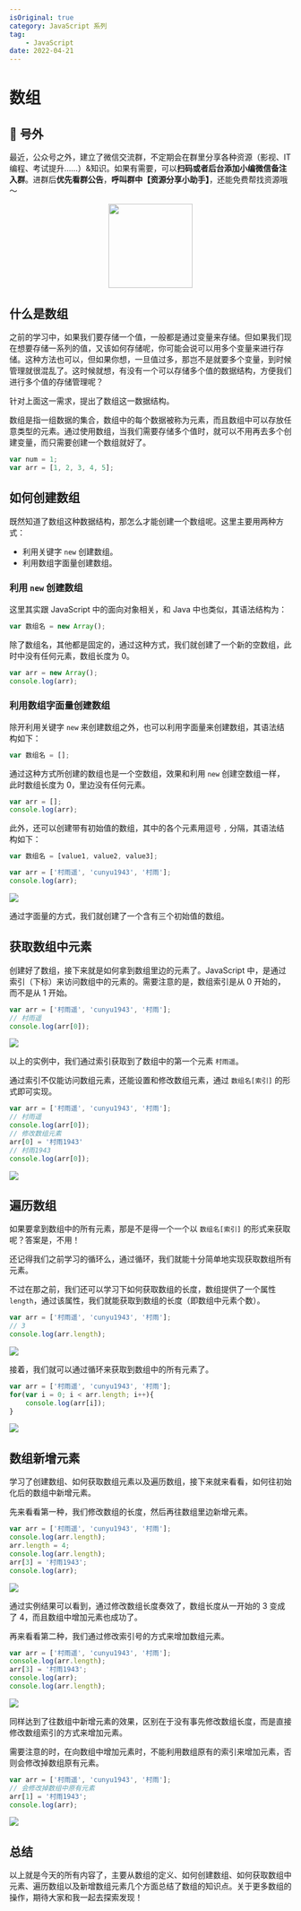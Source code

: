 ```yaml
---
isOriginal: true
category: JavaScript 系列
tag:
    - JavaScript
date: 2022-04-21
---
```


# 数组

## 🎈 号外

最近，公众号之外，建立了微信交流群，不定期会在群里分享各种资源（影视、IT 编程、考试提升……）&知识。如果有需要，可以**扫码或者后台添加小编微信备注入群**。进群后**优先看群公告**，**呼叫群中【资源分享小助手】**，还能免费帮找资源哦～

<center>
<img src="/contact/wxgroup.jpg" width="150"> 
</center>

## 什么是数组

之前的学习中，如果我们要存储一个值，一般都是通过变量来存储。但如果我们现在想要存储一系列的值，又该如何存储呢，你可能会说可以用多个变量来进行存储。这种方法也可以，但如果你想，一旦值过多，那岂不是就要多个变量，到时候管理就很混乱了。这时候就想，有没有一个可以存储多个值的数据结构，方便我们进行多个值的存储管理呢？

针对上面这一需求，提出了数组这一数据结构。

数组是指一组数据的集合，数组中的每个数据被称为元素，而且数组中可以存放任意类型的元素。通过使用数组，当我们需要存储多个值时，就可以不用再去多个创建变量，而只需要创建一个数组就好了。

```js
var num = 1;
var arr = [1, 2, 3, 4, 5];
```

## 如何创建数组

既然知道了数组这种数据结构，那怎么才能创建一个数组呢。这里主要用两种方式：

-   利用关键字 `new` 创建数组。
-   利用数组字面量创建数组。

### 利用 `new` 创建数组

这里其实跟 JavaScript 中的面向对象相关，和 Java 中也类似，其语法结构为：

```js
var 数组名 = new Array();
```

除了数组名，其他都是固定的，通过这种方式，我们就创建了一个新的空数组，此时中没有任何元素，数组长度为 0。

```js
var arr = new Array();
console.log(arr);
```

### 利用数组字面量创建数组

除开利用关键字 `new` 来创建数组之外，也可以利用字面量来创建数组，其语法结构如下：

```js
var 数组名 = [];
```

通过这种方式所创建的数组也是一个空数组，效果和利用 `new` 创建空数组一样，此时数组长度为 0，里边没有任何元素。

```js
var arr = [];
console.log(arr);
```

此外，还可以创建带有初始值的数组，其中的各个元素用逗号 `,` 分隔，其语法结构如下：

```js
var 数组名 = [value1, value2, value3];
```

```js
var arr = ['村雨遥', 'cunyu1943', '村雨'];
console.log(arr);
```

![](assets/20220421-array/9cbbb970f27082075505e7a0e7ca4459.webp)

通过字面量的方式，我们就创建了一个含有三个初始值的数组。

## 获取数组中元素

创建好了数组，接下来就是如何拿到数组里边的元素了。JavaScript 中，是通过索引（下标）来访问数组中的元素的。需要注意的是，数组索引是从 0 开始的，而不是从 1 开始。

```js
var arr = ['村雨遥', 'cunyu1943', '村雨'];
// 村雨遥
console.log(arr[0]);
```

![](assets/20220421-array/4a4ff0a44fc4cb55f98f5cb6e4282c2b.webp)

以上的实例中，我们通过索引获取到了数组中的第一个元素 `村雨遥`。

通过索引不仅能访问数组元素，还能设置和修改数组元素，通过 `数组名[索引]` 的形式即可实现。

```js
var arr = ['村雨遥', 'cunyu1943', '村雨'];
// 村雨遥
console.log(arr[0]);
// 修改数组元素
arr[0] = '村雨1943'
// 村雨1943
console.log(arr[0]);
```

![](assets/20220421-array/70e2d8730f590f233eb3c83dcd1182b5.webp)

## 遍历数组

如果要拿到数组中的所有元素，那是不是得一个一个以 `数组名[索引]` 的形式来获取呢？答案是，不用！

还记得我们之前学习的循环么，通过循环，我们就能十分简单地实现获取数组所有元素。

不过在那之前，我们还可以学习下如何获取数组的长度，数组提供了一个属性 `length`，通过该属性，我们就能获取到数组的长度（即数组中元素个数）。

```js
var arr = ['村雨遥', 'cunyu1943', '村雨'];
// 3
console.log(arr.length);
```

![](assets/20220421-array/09ab09e8a2aa089941c6837cbc45daff.webp)

接着，我们就可以通过循环来获取到数组中的所有元素了。

```js
var arr = ['村雨遥', 'cunyu1943', '村雨'];
for(var i = 0; i < arr.length; i++){
    console.log(arr[i]);
}
```

![](assets/20220421-array/72f61bfefdddb01d2861e1d65e1f2c43.webp)

## 数组新增元素

学习了创建数组、如何获取数组元素以及遍历数组，接下来就来看看，如何往初始化后的数组中新增元素。

先来看看第一种，我们修改数组的长度，然后再往数组里边新增元素。

```js
var arr = ['村雨遥', 'cunyu1943', '村雨'];
console.log(arr.length);
arr.length = 4;
console.log(arr.length);
arr[3] = '村雨1943';
console.log(arr);
```

![](assets/20220421-array/90c7dcd78c042e4ff3ab7394e4269af1.webp)

通过实例结果可以看到，通过修改数组长度奏效了，数组长度从一开始的 3 变成了 4，而且数组中增加元素也成功了。

再来看看第二种，我们通过修改索引号的方式来增加数组元素。

```js
var arr = ['村雨遥', 'cunyu1943', '村雨'];
console.log(arr.length);
arr[3] = '村雨1943';
console.log(arr);
console.log(arr.length);
```

![](assets/20220421-array/fad844b606125a42ef43cbfbf0489e19.webp)

同样达到了往数组中新增元素的效果，区别在于没有事先修改数组长度，而是直接修改数组索引的方式来增加元素。

需要注意的时，在向数组中增加元素时，不能利用数组原有的索引来增加元素，否则会修改掉数组原有元素。

```js
var arr = ['村雨遥', 'cunyu1943', '村雨'];
// 会修改掉数组中原有元素
arr[1] = '村雨1943';
console.log(arr);
```

![](assets/20220421-array/e969f19caa1fe03017aee380a8773ed9.webp)

## 总结

以上就是今天的所有内容了，主要从数组的定义、如何创建数组、如何获取数组中元素、遍历数组以及新增数组元素几个方面总结了数组的知识点。关于更多数组的操作，期待大家和我一起去探索发现！